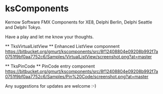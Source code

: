 # ksComponents

Kernow Software FMX Components for XE8, Delphi Berlin, Delphi Seattle and Delphi Tokyo.

Have a play and let me know your thoughts.

** TksVirtualListView **
Enhanced ListView componnent
https://bitbucket.org/gmurt/kscomponents/src/8f12408804e09208b992f7a0751f9bf0aa7752c6/Samples/VirtualListView/screenshot.png?at=master

** TksPinCode **
PinCode entry component
https://bitbucket.org/gmurt/kscomponents/src/8f12408804e09208b992f7a0751f9bf0aa7752c6/Samples/Pin%20Code/screenshot.png?at=master



Any suggestions for updates are welcome :-) 
